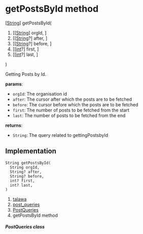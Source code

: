 
<div>

# getPostsById method

</div>


[[String](https://api.flutter.dev/flutter/dart-core/String-class.html)]
getPostsById(

1.  [[[String](https://api.flutter.dev/flutter/dart-core/String-class.md)]
    orgId, ]
2.  [[[String](https://api.flutter.dev/flutter/dart-core/String-class.html)?]
    after, ]
3.  [[[String](https://api.flutter.dev/flutter/dart-core/String-class.html)?]
    before, ]
4.  [[[int](https://api.flutter.dev/flutter/dart-core/int-class.html)?]
    first, ]
5.  [[[int](https://api.flutter.dev/flutter/dart-core/int-class.html)?]
    last, ]

)



Getting Posts by Id.

**params**:

-   `orgId`: The organisation id
-   `after`: The cursor after which the posts are to be fetched
-   `before`: The cursor before which the posts are to be fetched
-   `first`: The number of posts to be fetched from the start
-   `last`: The number of posts to be fetched from the end

**returns**:

-   `String`: The query related to gettingPostsbyId



## Implementation

``` language-dart
String getPostsById(
  String orgId,
  String? after,
  String? before,
  int? first,
  int? last,
) 
```







1.  [talawa](../../index.md)
2.  [post_queries](../../utils_post_queries/)
3.  [PostQueries](../../utils_post_queries/PostQueries-class.md)
4.  getPostsById method

##### PostQueries class







